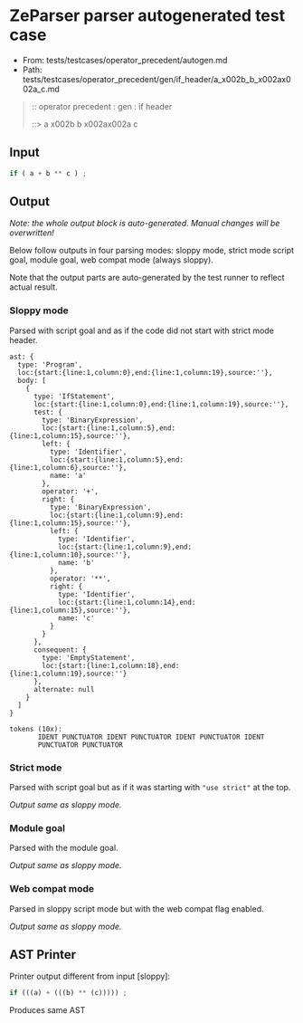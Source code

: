 # ZeParser parser autogenerated test case

- From: tests/testcases/operator_precedent/autogen.md
- Path: tests/testcases/operator_precedent/gen/if_header/a_x002b_b_x002ax002a_c.md

> :: operator precedent : gen : if header
>
> ::> a x002b b x002ax002a c

## Input


`````js
if ( a + b ** c ) ;
`````

## Output

_Note: the whole output block is auto-generated. Manual changes will be overwritten!_

Below follow outputs in four parsing modes: sloppy mode, strict mode script goal, module goal, web compat mode (always sloppy).

Note that the output parts are auto-generated by the test runner to reflect actual result.

### Sloppy mode

Parsed with script goal and as if the code did not start with strict mode header.

`````
ast: {
  type: 'Program',
  loc:{start:{line:1,column:0},end:{line:1,column:19},source:''},
  body: [
    {
      type: 'IfStatement',
      loc:{start:{line:1,column:0},end:{line:1,column:19},source:''},
      test: {
        type: 'BinaryExpression',
        loc:{start:{line:1,column:5},end:{line:1,column:15},source:''},
        left: {
          type: 'Identifier',
          loc:{start:{line:1,column:5},end:{line:1,column:6},source:''},
          name: 'a'
        },
        operator: '+',
        right: {
          type: 'BinaryExpression',
          loc:{start:{line:1,column:9},end:{line:1,column:15},source:''},
          left: {
            type: 'Identifier',
            loc:{start:{line:1,column:9},end:{line:1,column:10},source:''},
            name: 'b'
          },
          operator: '**',
          right: {
            type: 'Identifier',
            loc:{start:{line:1,column:14},end:{line:1,column:15},source:''},
            name: 'c'
          }
        }
      },
      consequent: {
        type: 'EmptyStatement',
        loc:{start:{line:1,column:18},end:{line:1,column:19},source:''}
      },
      alternate: null
    }
  ]
}

tokens (10x):
       IDENT PUNCTUATOR IDENT PUNCTUATOR IDENT PUNCTUATOR IDENT
       PUNCTUATOR PUNCTUATOR
`````

### Strict mode

Parsed with script goal but as if it was starting with `"use strict"` at the top.

_Output same as sloppy mode._

### Module goal

Parsed with the module goal.

_Output same as sloppy mode._

### Web compat mode

Parsed in sloppy script mode but with the web compat flag enabled.

_Output same as sloppy mode._

## AST Printer

Printer output different from input [sloppy]:

````js
if (((a) + (((b) ** (c))))) ;
````

Produces same AST
